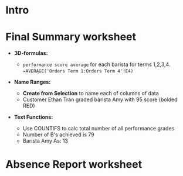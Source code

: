 # Intro

# Final Summary worksheet
- **3D-formulas:**
  * ```performance score average``` for each barista for terms 1,2,3,4. 
    ```=AVERAGE('Orders Term 1:Orders Term 4'!E4)```
- **Name Ranges:**
  * **Create from Selection** to name each of columns of data
  * Customer Ethan Tran graded barista Amy with 95 score (bolded RED)

- **Text Functions:**
  * Use COUNTIFS to calc total number of all performance grades
  * Number of B's achieved is 79
  * Barista Amy As: 13

# Absence Report worksheet

